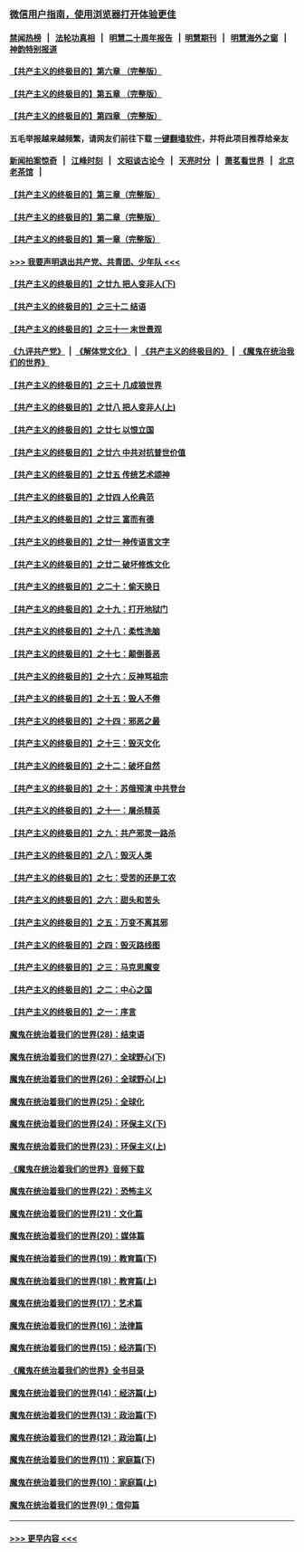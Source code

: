 ### [微信用户指南，使用浏览器打开体验更佳](https://github.com/gfw-breaker/banned-news1/blob/master/indexes/wechat-guide.md?t=0)
#### [禁闻热榜](热点新闻.md?t=0)  &nbsp;&nbsp;|&nbsp;&nbsp; [法轮功真相](https://github.com/gfw-breaker/truth/blob/master/README.md?t=0) &nbsp;&nbsp;|&nbsp;&nbsp; [明慧二十周年报告](https://github.com/gfw-breaker/mh-reports/blob/master/README.md?t=0) &nbsp;&nbsp;|&nbsp;&nbsp;[明慧期刊](https://github.com/gfw-breaker/mh-qikan) &nbsp;&nbsp;|&nbsp;&nbsp; [明慧海外之窗](https://github.com/gfw-breaker/mh-news/blob/master/README.md?t=0) &nbsp;&nbsp;|&nbsp;&nbsp; [神韵特别报道](https://github.com/gfw-breaker/mh-news/blob/master/shenyun.md?t=0)
#### [【共产主义的终极目的】第六章 （完整版）](../pages/nsc422/n11428913.md?t=02160133) 
#### [【共产主义的终极目的】第五章 （完整版）](../pages/nsc422/n11428912.md?t=02160133) 
#### [【共产主义的终极目的】第四章 （完整版）](../pages/nsc422/n11428907.md?t=02160133) 
#### 五毛举报越来越频繁，请网友们前往下载 [一键翻墙软件](https://github.com/gfw-breaker/ssr-accounts)，并将此项目推荐给亲友
#### [新闻拍案惊奇](https://github.com/gfw-breaker/banned-news1/blob/master/pages/link4.md) &nbsp;&nbsp;|&nbsp;&nbsp; [江峰时刻](https://github.com/gfw-breaker/banned-news1/blob/master/pages/link4.md) &nbsp;&nbsp;|&nbsp;&nbsp; [文昭谈古论今](https://github.com/gfw-breaker/banned-news1/blob/master/pages/link4.md) &nbsp;&nbsp;|&nbsp;&nbsp; [天亮时分](https://github.com/gfw-breaker/banned-news1/blob/master/pages/link4.md) &nbsp;&nbsp;|&nbsp;&nbsp; [萧茗看世界](https://github.com/gfw-breaker/banned-news1/blob/master/pages/link4.md) &nbsp;&nbsp;|&nbsp;&nbsp; [北京老茶馆](https://github.com/gfw-breaker/banned-news1/blob/master/pages/link4.md) &nbsp;&nbsp;|&nbsp;&nbsp; 
#### [【共产主义的终极目的】第三章（完整版）](../pages/nsc422/n11428848.md?t=02160133) 
#### [【共产主义的终极目的】第二章（完整版）](../pages/nsc422/n11428831.md?t=02160133) 
#### [【共产主义的终极目的】第一章（完整版）](../pages/nsc422/n11417651.md?t=02160133) 
#### [>>> 我要声明退出共产党、共青团、少年队 <<<](https://github.com/begood0513/goodnews/blob/master/quit/letter.md) 
#### [【共产主义的终极目的】之廿九 把人变非人(下)](../pages/nsc422/n11344140.md?t=02160133) 
#### [【共产主义的终极目的】之三十二 结语](../pages/nsc422/n11360535.md?t=02160133) 
#### [【共产主义的终极目的】之三十一 末世景观](../pages/nsc422/n11351129.md?t=02160133) 
#### [《九评共产党》](https://github.com/begood0513/9ping.md/blob/master/README.md) &nbsp;|&nbsp; [《解体党文化》](../../../../jtdwh.md/blob/master/README.md)  &nbsp;|&nbsp; [《共产主义的终极目的》](../../../../gczydzjmd.md/blob/master/README.md) &nbsp;|&nbsp; [《魔鬼在统治我们的世界》](../../../../mgztzwmdsj.md/blob/master/README.md) 
#### [【共产主义的终极目的】之三十 几成狼世界](../pages/nsc422/n11348280.md?t=02160133) 
#### [【共产主义的终极目的】之廿八 把人变非人(上)](../pages/nsc422/n11340492.md?t=02160133) 
#### [【共产主义的终极目的】之廿七 以恨立国](../pages/nsc422/n11336944.md?t=02160133) 
#### [【共产主义的终极目的】之廿六 中共对抗普世价值](../pages/nsc422/n11324785.md?t=02160133) 
#### [【共产主义的终极目的】之廿五 传统艺术颂神](../pages/nsc422/n11296396.md?t=02160133) 
#### [【共产主义的终极目的】之廿四 人伦典范](../pages/nsc422/n11296397.md?t=02160133) 
#### [【共产主义的终极目的】之廿三 富而有德](../pages/nsc422/n11283598.md?t=02160133) 
#### [【共产主义的终极目的】之廿一 神传语言文字](../pages/nsc422/n11263265.md?t=02160133) 
#### [【共产主义的终极目的】之廿二 破坏修炼文化](../pages/nsc422/n11245728.md?t=02160133) 
#### [【共产主义的终极目的】之二十：偷天换日](../pages/nsc422/n11238846.md?t=02160133) 
#### [【共产主义的终极目的】之十九：打开地狱门](../pages/nsc422/n11206376.md?t=02160133) 
#### [【共产主义的终极目的】之十八：柔性洗脑](../pages/nsc422/n11199994.md?t=02160133) 
#### [【共产主义的终极目的】之十七：颠倒善恶](../pages/nsc422/n11179782.md?t=02160133) 
#### [【共产主义的终极目的】之十六：反神骂祖宗](../pages/nsc422/n11166798.md?t=02160133) 
#### [【共产主义的终极目的】之十五：毁人不倦](../pages/nsc422/n11166792.md?t=02160133) 
#### [【共产主义的终极目的】之十四：邪恶之最](../pages/nsc422/n11150249.md?t=02160133) 
#### [【共产主义的终极目的】之十三：毁灭文化](../pages/nsc422/n11135227.md?t=02160133) 
#### [【共产主义的终极目的】之十二：破坏自然](../pages/nsc422/n11135214.md?t=02160133) 
#### [【共产主义的终极目的】之十：苏俄预演 中共登台](../pages/nsc422/n11118424.md?t=02160133) 
#### [【共产主义的终极目的】之十一：屠杀精英](../pages/nsc422/n11118442.md?t=02160133) 
#### [【共产主义的终极目的】之九：共产邪灵一路杀](../pages/nsc422/n11114139.md?t=02160133) 
#### [【共产主义的终极目的】之八：毁灭人类](../pages/nsc422/n11108503.md?t=02160133) 
#### [【共产主义的终极目的】之七：受苦的还是工农](../pages/nsc422/n11101809.md?t=02160133) 
#### [【共产主义的终极目的】之六：甜头和苦头](../pages/nsc422/n11096971.md?t=02160133) 
#### [【共产主义的终极目的】之五：万变不离其邪](../pages/nsc422/n11091285.md?t=02160133) 
#### [【共产主义的终极目的】之四：毁灭路线图](../pages/nsc422/n11086284.md?t=02160133) 
#### [【共产主义的终极目的】之三：马克思魔变](../pages/nsc422/n11061941.md?t=02160133) 
#### [【共产主义的终极目的】之二：中心之国](../pages/nsc422/n11047728.md?t=02160133) 
#### [【共产主义的终极目的】之一：序言](../pages/nsc422/n11086077.md?t=02160133) 
#### [魔鬼在统治着我们的世界(28)：结束语](../pages/nsc422/n10936246.md?t=02160133) 
#### [魔鬼在统治着我们的世界(27)：全球野心(下)](../pages/nsc422/n10928319.md?t=02160133) 
#### [魔鬼在统治着我们的世界(26)：全球野心(上)](../pages/nsc422/n10900318.md?t=02160133) 
#### [魔鬼在统治着我们的世界(25)：全球化](../pages/nsc422/n10788205.md?t=02160133) 
#### [魔鬼在统治着我们的世界(24)：环保主义(下)](../pages/nsc422/n10695307.md?t=02160133) 
#### [魔鬼在统治着我们的世界(23)：环保主义(上)](../pages/nsc422/n10688613.md?t=02160133) 
#### [《魔鬼在统治着我们的世界》音频下载](../pages/nsc422/n10635553.md?t=02160133) 
#### [魔鬼在统治着我们的世界(22)：恐怖主义](../pages/nsc422/n10614727.md?t=02160133) 
#### [魔鬼在统治着我们的世界(21)：文化篇](../pages/nsc422/n10597706.md?t=02160133) 
#### [魔鬼在统治着我们的世界(20)：媒体篇](../pages/nsc422/n10586579.md?t=02160133) 
#### [魔鬼在统治着我们的世界(19)：教育篇(下)](../pages/nsc422/n10564808.md?t=02160133) 
#### [魔鬼在统治着我们的世界(18)：教育篇(上)](../pages/nsc422/n10526970.md?t=02160133) 
#### [魔鬼在统治着我们的世界(17)：艺术篇](../pages/nsc422/n10499093.md?t=02160133) 
#### [魔鬼在统治着我们的世界(16)：法律篇](../pages/nsc422/n10485969.md?t=02160133) 
#### [魔鬼在统治着我们的世界(15)：经济篇(下)](../pages/nsc422/n10469975.md?t=02160133) 
#### [《魔鬼在统治着我们的世界》全书目录](../pages/nsc422/n10464261.md?t=02160133) 
#### [魔鬼在统治着我们的世界(14)：经济篇(上)](../pages/nsc422/n10457370.md?t=02160133) 
#### [魔鬼在统治着我们的世界(13)：政治篇(下)](../pages/nsc422/n10448270.md?t=02160133) 
#### [魔鬼在统治着我们的世界(12)：政治篇(上)](../pages/nsc422/n10444576.md?t=02160133) 
#### [魔鬼在统治着我们的世界(11)：家庭篇(下)](../pages/nsc422/n10440961.md?t=02160133) 
#### [魔鬼在统治着我们的世界(10)：家庭篇(上)](../pages/nsc422/n10435448.md?t=02160133) 
#### [魔鬼在统治着我们的世界(9)：信仰篇](../pages/nsc422/n10432159.md?t=02160133) 

----
#### [ >>> 更早内容 <<< ](../indexes/nsc422-earlier.md)
